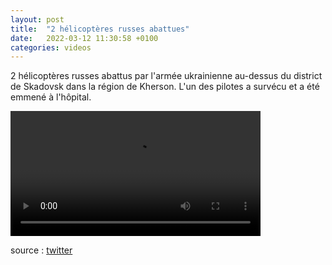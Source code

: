 ```yaml
---
layout: post
title:  "2 hélicoptères russes abattues"
date:   2022-03-12 11:30:58 +0100
categories: videos
---
```


2 hélicoptères russes abattus par l'armée ukrainienne au-dessus du district de Skadovsk dans la région de Kherson. L'un des pilotes a survécu et a été emmené à l'hôpital. 

<video controls width="400">
    <source src="{{ site.baseurl }}/assets/videos/1.webm"
            type="video/webm">
    <source src="{{ site.baseurl }}/assets/videos/1.mp4"
            type="video/mp4">
    Sorry, your browser doesn't support embedded videos.
</video>


source : <a href="https://twitter.com/sujitnewslive/status/1502679170802872320">twitter</a>
